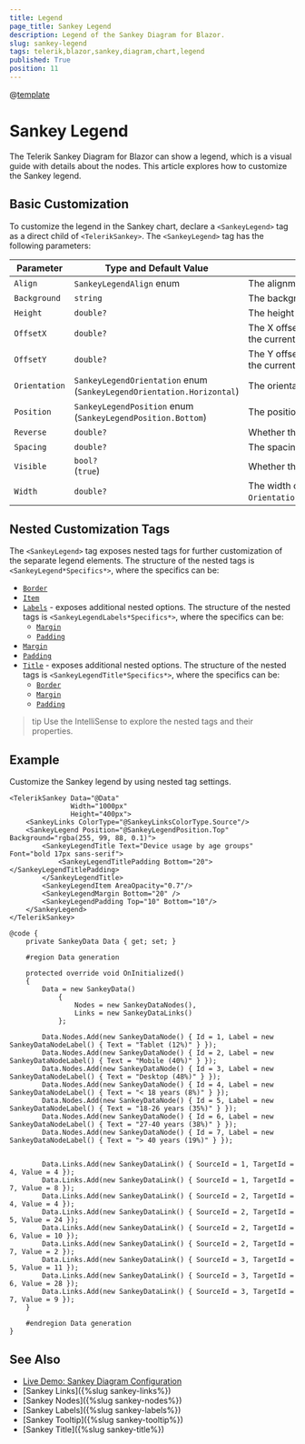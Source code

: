 ```yaml
---
title: Legend
page_title: Sankey Legend
description: Legend of the Sankey Diagram for Blazor.
slug: sankey-legend
tags: telerik,blazor,sankey,diagram,chart,legend
published: True
position: 11
---
```

@[template](/_contentTemplates/common/parameters-table-styles.md#table-layout)

# Sankey Legend

The Telerik Sankey Diagram for Blazor can show a legend, which is a visual guide with details about the nodes. This article explores how to customize the Sankey legend.

## Basic Customization

To customize the legend in the Sankey chart, declare a `<SankeyLegend>` tag as a direct child of `<TelerikSankey>`. The `<SankeyLegend>` tag has the following parameters:

| Parameter | Type and Default&nbsp;Value | Description |
| --------- | ---- | ----------- |
| `Align` | `SankeyLegendAlign` enum | The alignment of the legend. |
| `Background` | `string`  | The background color of the legend. |
| `Height` | `double?`  | The height of the legend. |
| `OffsetX` | `double?`  | The X offset of the legend. The offset is relative to the current position of the legend. |
| `OffsetY` | `double?`  | The Y offset of the legend. The offset is relative to the current position of the legend. |
| `Orientation` | `SankeyLegendOrientation` enum <br/> (`SankeyLegendOrientation.Horizontal`)  | The orientation of the legend. |
| `Position` | `SankeyLegendPosition` enum <br/> (`SankeyLegendPosition.Bottom`)| The position of the legend. |
| `Reverse` | `double?`  | Whether the legend items are reversed. |
| `Spacing` | `double?`  | The spacing between the labels of the legend. |
| `Visible` | `bool?` <br/> (`true`) | Whether the legend is visible. |
| `Width` | `double?`  | The width of the legend. Applies when `Orientation="SankeyLegendOrientation.Horizontal"`. |


## Nested Customization Tags

The `<SankeyLegend>` tag exposes nested tags for further customization of the separate legend elements. The structure of the nested tags is `<SankeyLegend*Specifics*>`, where the specifics can be:

* [`Border`](/blazor-ui/api/telerik.blazor.components.sankeylegendborder)
* [`Item`](/blazor-ui/api/telerik.blazor.components.sankeylegenditem)
* [`Labels`](/blazor-ui/api/telerik.blazor.components.sankeylegendlabels) - exposes additional nested options. The structure of the nested tags is `<SankeyLegendLabels*Specifics*>`, where the specifics can be:
    * [`Margin`](/blazor-ui/api/telerik.blazor.components.sankeylegendlabelsmargin)
    * [`Padding`](/blazor-ui/api/telerik.blazor.components.sankeylegendlabelspadding)
* [`Margin`](/blazor-ui/api/telerik.blazor.components.sankeylegendmargin)
* [`Padding`](/blazor-ui/api/telerik.blazor.components.sankeylegendpadding)
* [`Title`](/blazor-ui/api/telerik.blazor.components.sankeylegendtitle) - exposes additional nested options. The structure of the nested tags is `<SankeyLegendTitle*Specifics*>`, where the specifics can be:
    * [`Border`](/blazor-ui/api/telerik.blazor.components.sankeylegendtitleborder)
    * [`Margin`](/blazor-ui/api/telerik.blazor.components.sankeylegendtitlemargin)
    * [`Padding`](/blazor-ui/api/telerik.blazor.components.sankeylegendtitlepadding)  

>tip Use the IntelliSense to explore the nested tags and their properties.

## Example

Customize the Sankey legend by using nested tag settings.

````CSHTML
<TelerikSankey Data="@Data"
               Width="1000px"
               Height="400px">
    <SankeyLinks ColorType="@SankeyLinksColorType.Source"/>
    <SankeyLegend Position="@SankeyLegendPosition.Top" Background="rgba(255, 99, 88, 0.1)">
        <SankeyLegendTitle Text="Device usage by age groups" Font="bold 17px sans-serif">
            <SankeyLegendTitlePadding Bottom="20"></SankeyLegendTitlePadding>
        </SankeyLegendTitle>        
        <SankeyLegendItem AreaOpacity="0.7"/>
        <SankeyLegendMargin Bottom="20" />
        <SankeyLegendPadding Top="10" Bottom="10"/>
    </SankeyLegend>
</TelerikSankey>

@code {
    private SankeyData Data { get; set; }

    #region Data generation

    protected override void OnInitialized()
    {
        Data = new SankeyData()
            {
                Nodes = new SankeyDataNodes(),
                Links = new SankeyDataLinks()
            };

        Data.Nodes.Add(new SankeyDataNode() { Id = 1, Label = new SankeyDataNodeLabel() { Text = "Tablet (12%)" } });
        Data.Nodes.Add(new SankeyDataNode() { Id = 2, Label = new SankeyDataNodeLabel() { Text = "Mobile (40%)" } });
        Data.Nodes.Add(new SankeyDataNode() { Id = 3, Label = new SankeyDataNodeLabel() { Text = "Desktop (48%)" } });
        Data.Nodes.Add(new SankeyDataNode() { Id = 4, Label = new SankeyDataNodeLabel() { Text = "< 18 years (8%)" } });
        Data.Nodes.Add(new SankeyDataNode() { Id = 5, Label = new SankeyDataNodeLabel() { Text = "18-26 years (35%)" } });
        Data.Nodes.Add(new SankeyDataNode() { Id = 6, Label = new SankeyDataNodeLabel() { Text = "27-40 years (38%)" } });
        Data.Nodes.Add(new SankeyDataNode() { Id = 7, Label = new SankeyDataNodeLabel() { Text = "> 40 years (19%)" } });


        Data.Links.Add(new SankeyDataLink() { SourceId = 1, TargetId = 4, Value = 4 });
        Data.Links.Add(new SankeyDataLink() { SourceId = 1, TargetId = 7, Value = 8 });
        Data.Links.Add(new SankeyDataLink() { SourceId = 2, TargetId = 4, Value = 4 });
        Data.Links.Add(new SankeyDataLink() { SourceId = 2, TargetId = 5, Value = 24 });
        Data.Links.Add(new SankeyDataLink() { SourceId = 2, TargetId = 6, Value = 10 });
        Data.Links.Add(new SankeyDataLink() { SourceId = 2, TargetId = 7, Value = 2 });
        Data.Links.Add(new SankeyDataLink() { SourceId = 3, TargetId = 5, Value = 11 });
        Data.Links.Add(new SankeyDataLink() { SourceId = 3, TargetId = 6, Value = 28 });
        Data.Links.Add(new SankeyDataLink() { SourceId = 3, TargetId = 7, Value = 9 });
    }

    #endregion Data generation
}
````

## See Also

* [Live Demo: Sankey Diagram Configuration](https://demos.telerik.com/blazor-ui/sankey/configuration)
* [Sankey Links]({%slug sankey-links%})
* [Sankey Nodes]({%slug sankey-nodes%})
* [Sankey Labels]({%slug sankey-labels%})
* [Sankey Tooltip]({%slug sankey-tooltip%})
* [Sankey Title]({%slug sankey-title%})